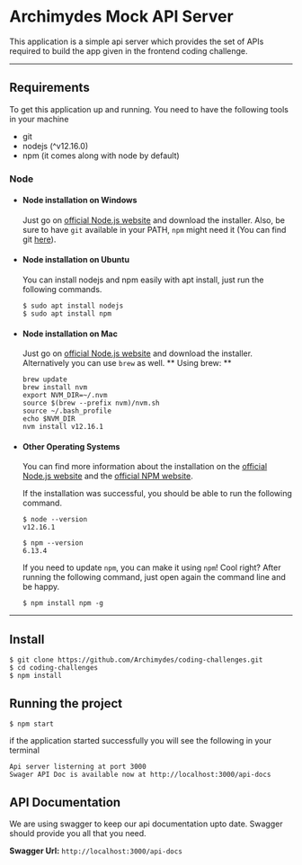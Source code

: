 # Archimydes Mock API Server

This application is a simple api server which provides the set of APIs required to build the app given in the frontend coding challenge. 

---
## Requirements

To get this application up and running. You need to have the following tools in your machine
- git
- nodejs (^v12.16.0)
- npm (it comes along with node by default)

### Node
- #### Node installation on Windows

  Just go on [official Node.js website](https://nodejs.org/) and download the installer.
Also, be sure to have `git` available in your PATH, `npm` might need it (You can find git [here](https://git-scm.com/)).

- #### Node installation on Ubuntu

  You can install nodejs and npm easily with apt install, just run the following commands.

      $ sudo apt install nodejs
      $ sudo apt install npm

- #### Node installation on Mac
  Just go on [official Node.js website](https://nodejs.org/) and download the installer. Alternatively you can use `brew` as well.
  ** Using brew: **
  
      brew update
      brew install nvm
      export NVM_DIR=~/.nvm
      source $(brew --prefix nvm)/nvm.sh
      source ~/.bash_profile
      echo $NVM_DIR
      nvm install v12.16.1

- #### Other Operating Systems
  You can find more information about the installation on the [official Node.js website](https://nodejs.org/) and the [official NPM website](https://npmjs.org/).

  If the installation was successful, you should be able to run the following command.

      $ node --version
      v12.16.1

      $ npm --version
      6.13.4

  If you need to update `npm`, you can make it using `npm`! Cool right? After running the following command, just open again the command line and be happy.

      $ npm install npm -g

---

## Install    
      
    $ git clone https://github.com/Archimydes/coding-challenges.git
    $ cd coding-challenges
    $ npm install

## Running the project

    $ npm start

if the application started successfully you will see the following in your terminal

    Api server listerning at port 3000
    Swager API Doc is available now at http://localhost:3000/api-docs

## API Documentation
We are using swagger to keep our api documentation upto date. Swagger should provide you all that you need.

**Swagger Url:** `http://localhost:3000/api-docs`